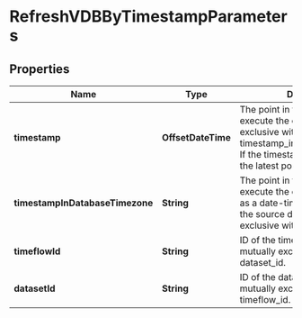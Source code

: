 

# RefreshVDBByTimestampParameters


## Properties

Name | Type | Description | Notes
------------ | ------------- | ------------- | -------------
**timestamp** | **OffsetDateTime** | The point in time from which to execute the operation. Mutually exclusive with timestamp_in_database_timezone. If the timestamp is not set, selects the latest point. |  [optional]
**timestampInDatabaseTimezone** | **String** | The point in time from which to execute the operation, expressed as a date-time in the timezone of the source database. Mutually exclusive with timestamp. |  [optional]
**timeflowId** | **String** | ID of the timeflow to refresh to, mutually exclusive with dataset_id. |  [optional]
**datasetId** | **String** | ID of the dataset to refresh to, mutually exclusive with timeflow_id. |  [optional]



